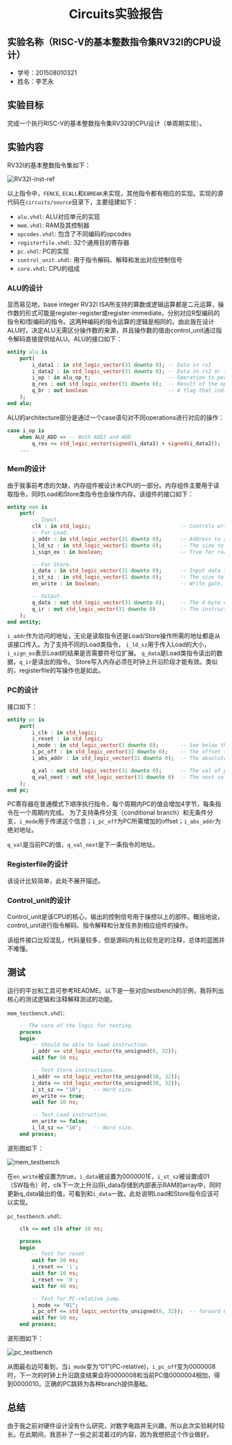 # <center>Circuits实验报告</center>

## 实验名称（RISC-V的基本整数指令集RV32I的CPU设计）

- 学号：201508010321
- 姓名：李艺永

## 实验目标

完成一个执行RISC-V的基本整数指令集RV32I的CPU设计（单周期实现）。

## 实验内容

RV32I的基本整数指令集如下：

![RV32I-inst-ref](../devnotes/RV32I-instruction-ref.png)

以上指令中，`FENCE`, `ECALL`和`EBREAK`未实现，其他指令都有相应的实现。实现的源代码在`circuits/source`目录下，主要组建如下：

- `alu.vhdl`: ALU对应单元的实现
- `mem.vhdl`: RAM及其控制器
- `opcodes.vhdl`: 包含了不同编码的opcodes
- `registerfile.vhdl`: 32个通用目的寄存器
- `pc.vhdl`: PC的实现
- `control_unit.vhdl`: 用于指令解码、解释和发出对应控制信号
- `core.vhdl`: CPU的组成

### ALU的设计
显而易见地，base integer RV32I ISA所支持的算数或逻辑运算都是二元运算，操作数的形式可能是register-register或register-immediate，分别对应R型编码的指令和I型编码的指令。这两种编码的指令运算的逻辑是相同的。由此我在设计ALU时，决定ALU无需区分操作数的来源，并且操作数的值由control_unit通过指令解码直接提供给ALU。ALU的接口如下：

```vhdl
entity alu is
    port(
        i_data1 : in std_logic_vector(31 downto 0); -- Data in rs1
        i_data2 : in std_logic_vector(31 downto 0); -- Data in rs2 or immediate.
        i_op : in alu_op_t;                         -- Operation to perform.
        q_res : out std_logic_vector(31 downto 0);  -- Result of the operation.
        q_br : out boolean                          -- A flag that indicates whether the conditional branch will be taken. Used in ir_decoder.
    );
end alu;
```

ALU的architecture部分是通过一个case语句对不同operations进行对应的操作：

```vhdl
case i_op is
    when ALU_ADD => -- Both ADDI and ADD
        q_res <= std_logic_vector(signed(i_data1) + signed(i_data2));
    ...
```

### Mem的设计

由于我事前考虑的欠缺，内存组件被设计未CPU的一部分。内存组件主要用于读取指令，同时Load和Store类指令也会操作内存。该组件的接口如下：

```vhdl
entity mem is
    port(
        -- Input.
        clk : in std_logic;                             -- Controls write.
        -- For Load.
        i_addr : in std_logic_vector(31 downto 0);      -- Address to access.
        i_ld_sz : in std_logic_vector(1 downto 0);      -- The size to load: BYTE_SZ, HALFW_SZ, or WRD_SZ.
        i_sign_ex : in boolean;                         -- True for reading sign-extended value, false for reading unsigned.

        -- For Store.
        i_data : in std_logic_vector(31 downto 0);      -- Input data to store in [i_addr].
        i_st_sz : in std_logic_vector(1 downto 0);      -- The size to store. Same as [i_ld_sz].
        en_write : in boolean;                          -- Write gate.

        -- Output.
        q_data : out std_logic_vector(31 downto 0);     -- The 4-byte data output.
        q_ir : out std_logic_vector(31 downto 0)        -- The instruction to load.
    );
end entity;
```

`i_addr`作为访问的地址，无论是读取指令还是Load/Store操作所需的地址都是从该接口传入。为了支持不同的Load类指令，
`i_ld_sz`用于传入Load的大小，`i_sign_ex`表示Load的结果是否需要符号位扩展。
`q_data`是Load类指令读出的数据，`q_ir`是读出的指令。
Store写入内存必须在时钟上升沿阶段才能有效。类似的，registerfile的写操作也是如此。

### PC的设计

接口如下：
```vhdl
entity pc is
    port(
        i_clk : in std_logic;
        i_reset : in std_logic;
        i_mode : in std_logic_vector(1 downto 0);       -- See below the arch body.
        i_pc_off : in std_logic_vector(31 downto 0);    -- The offset to add.
        i_abs_addr : in std_logic_vector(31 downto 0);  -- The absolute address wired directly from ALU.

        q_val : out std_logic_vector(31 downto 0);      -- The val of pc register.
        q_val_next : out std_logic_vector(31 downto 0)  -- The next val of pc register in NORMAL mode. Used in branches.
    );
end pc;
```

PC寄存器在普通模式下顺序执行指令，每个周期内PC的值会增加4字节，每条指令在一个周期内完成。
为了支持条件分支（conditional branch）和无条件分支，`i_mode`用于传递这个信息；`i_pc_off`为PC所需增加的offset；`i_abs_addr`为绝对地址。

`q_val`是当前PC的值，`q_val_next`是下一条指令的地址。

### Registerfile的设计

该设计比较简单，此处不展开描述。

### Control_unit的设计

Control_unit是该CPU的核心，输出的控制信号用于操控以上的部件。概括地说，control_unit进行指令解码、指令解释和分发任务到相应组件的操作。

该组件接口比较混乱，代码量较多，但是源码内有比较充足的注释，总体的蓝图并不难懂。

## 测试

运行的平台和工具可参考README。以下是一些对应testbench的示例，我将列出核心的测试逻辑和注释解释测试的功能。

`mem_testbench.vhdl`:
```vhdl
    -- The core of the logic for testing.
    process
    begin
        -- Should be able to load instruction.
        i_addr <= std_logic_vector(to_unsigned(0, 32));
        wait for 50 ns;

        -- Test Store instructions.
        i_addr <= std_logic_vector(to_unsigned(30, 32));
        i_data <= std_logic_vector(to_unsigned(30, 32));
        i_st_sz <= "10";    -- Word size.
        en_write <= true;
        wait for 10 ns;

        -- Test Load instruction.
        en_write <= false;
        i_ld_sz <= "10";    -- Word size.
    end process;
```
波形图如下：

![mem_testbench](./mem_testbench.png)

在`en_write`被设置为true，`i_data`被设置为0000001E，`i_st_sz`被设置成01（SW指令）时，clk下一次上升沿将i_data存储到内部表示RAM的array中，同时更新q_data输出的值，可看到和`i_data`一致。此处说明Load和Store指令应该可以实现。

`pc_testbench.vhdl`:

```vhdl
    clk <= not clk after 10 ns;

    process
    begin
        -- Test for reset
        wait for 50 ns;
        i_reset <= '1';
        wait for 10 ns;
        i_reset <= '0';
        wait for 40 ns;

        -- Test for PC-relative jump.
        i_mode <= "01";
        i_pc_off <= std_logic_vector(to_unsigned(8, 32));  -- forward 8 bytes.
        wait for 50 ns;
    end process;
```

波形图如下：

![pc_testbench](./pc_testbench.png)

从图最右边可看到，当`i_mode`变为“01”(PC-relative)，`i_pc_off`变为0000008时，下一次的时钟上升沿跳变结果会将0000008和当前PC值0000004相加，得到0000010。正确的PC跳转为各种branch提供基础。

## 总结

由于我之前对硬件设计没有什么研究，对数字电路并无兴趣，所以此次实验耗时较长。在此期间，我恶补了一些之前混着过的内容，因为我想把这个作业做好。